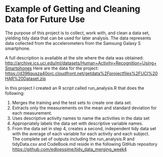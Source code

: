 # Example of Getting and Cleaning Data for Future Use

The purpose of this project is to collect, work with, and clean a data set, yielding tidy data that can be used for later analysis. The data represents data collected from the accelerometers from the Samsung Galaxy S smartphone. 

A full description is available at the site where the data was obtained:
http://archive.ics.uci.edu/ml/datasets/Human+Activity+Recognition+Using+Smartphones 
Here are the data for the project:
https://d396qusza40orc.cloudfront.net/getdata%2Fprojectfiles%2FUCI%20HAR%20Dataset.zip 

In this project I created an R script called run_analysis.R that does the following:
1.	Merges the training and the test sets to create one data set.
2.	Extracts only the measurements on the mean and standard deviation for each measurement.
3.	Uses descriptive activity names to name the activities in the data set
4.	Appropriately labels the data set with descriptive variable names.
5.	From the data set in step 4, creates a second, independent tidy data set with the average of each variable for each activity and each subject.
The complete set of outputs including the run_analysis.R and tidyData.csv and CodeBook.md reside in the following GitHub repository https://github.com/edloessime/tidy_data_merging_week4

